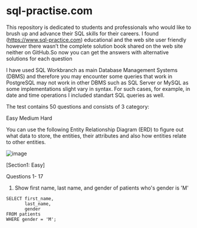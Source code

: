 # sql-practise.com

This repository is dedicated to students and professionals who would like to brush up and advance their SQL skills for their careers. 
I found (https://www.sql-practice.com) educational and the web site user friendly however there wasn’t the complete solution book 
shared on the web site neither on GitHub.So now you can get the answers with alternative solutions for each question

I have used SQL Workbranch as main Database Management Systems (DBMS) and therefore you may encounter 
some queries that work in PostgreSQL may not work in other DBMS such as SQL Server or MySQL as some implementations slight vary in syntax.
For such cases, for example, in date and time operations I included standart SQL queries as well.


The test contains 50 questions and consists of 3 category:

Easy
Medium
Hard


You can use the following Entity Relationship Diagram (ERD)
to figure out what data to store, the entities, their attributes and also how entities relate to other entities.

![image](https://github.com/SainathPawar75/sql-practise.com/assets/139794162/c8ec20c7-615f-4d73-b3b0-184cb1b89e17)


[Section1: Easy]

Questions 1- 17

1. Show first name, last name, and gender of patients who's gender is 'M'

```
SELECT first_name,
       last_name,
       gender
FROM patients
WHERE gender = 'M';
```


